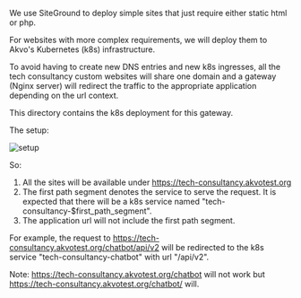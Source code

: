 We use SiteGround to deploy simple sites that just require either static html or php.

For websites with more complex requirements, we will deploy them to Akvo's Kubernetes (k8s) infrastructure. 

To avoid having to create new DNS entries and new k8s ingresses, all the tech consultancy custom websites will share one
domain and a gateway (Nginx server) will redirect the traffic to the appropriate application depending on the url context.

This directory contains the k8s deployment for this gateway. 

The setup:

![setup](http://www.plantuml.com/plantuml/proxy?cache=no&src=https://raw.githubusercontent.com/akvo/akvo-tech-consultancy/master/sites/k8s-gateway/architecture.puml)

So:

1. All the sites will be available under https://tech-consultancy.akvotest.org
2. The first path segment denotes the service to serve the request. It is expected that there will be a k8s service named "tech-consultancy-$first_path_segment".
3. The application url will not include the first path segment.

For example, the request to https://tech-consultancy.akvotest.org/chatbot/api/v2 will be redirected to the k8s service
"tech-consultancy-chatbot" with url "/api/v2".

Note: https://tech-consultancy.akvotest.org/chatbot will not work but https://tech-consultancy.akvotest.org/chatbot/ will.
